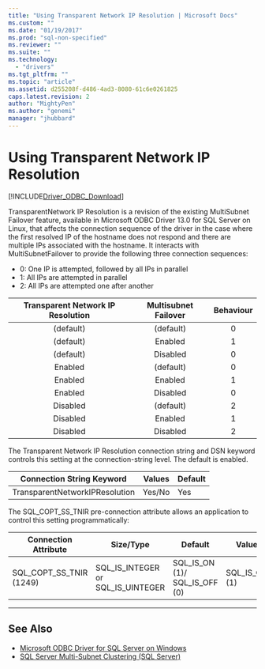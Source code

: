 ```yaml
---
title: "Using Transparent Network IP Resolution | Microsoft Docs"
ms.custom: ""
ms.date: "01/19/2017"
ms.prod: "sql-non-specified"
ms.reviewer: ""
ms.suite: ""
ms.technology: 
  - "drivers"
ms.tgt_pltfrm: ""
ms.topic: "article"
ms.assetid: d255208f-d486-4ad3-8080-61c6e0261825
caps.latest.revision: 2
author: "MightyPen"
ms.author: "genemi"
manager: "jhubbard"
---
```

# Using Transparent Network IP Resolution
[!INCLUDE[Driver_ODBC_Download](../../../includes/driver_odbc_download.md)]

TransparentNetwork IP Resolution is a revision of the existing MultiSubnet Failover feature, available in Microsoft ODBC Driver 13.0 for SQL Server on Linux, that affects the connection sequence of the driver in the case where the first resolved IP of the hostname does not respond and there are multiple IPs associated with the hostname. It interacts with MultiSubnetFailover to provide the following three connection sequences:

* 0: One IP is attempted, followed by all IPs in parallel
* 1: All IPs are attempted in parallel
* 2: All IPs are attempted one after another

|Transparent Network IP Resolution|Multisubnet Failover|Behaviour|
|:-:|:-:|:-:|
|(default)|(default)|0|
|(default)|Enabled|1|
|(default)|Disabled|0|
|Enabled|(default)|0|
|Enabled|Enabled|1|
|Enabled|Disabled|0|
|Disabled|(default)|2|
|Disabled|Enabled|1|
|Disabled|Disabled|2|

The Transparent Network IP Resolution connection string and DSN keyword controls this setting at the connection-string level. The default is enabled.

Connection String Keyword|Values|Default
-|-|-
TransparentNetworkIPResolution|Yes/No|Yes

The SQL_COPT_SS_TNIR pre-connection attribute allows an application to control this setting programmatically:

Connection Attribute|	Size/Type|	Default| Value|	Description
-|-|-|-|-
SQL_COPT_SS_TNIR (1249)|	SQL_IS_INTEGER or SQL_IS_UINTEGER|	SQL_IS_ON (1)/	SQL_IS_OFF (0)|SQL_IS_ON (1)|Enables or disables TNIR.


--------------------------------------------------
## See Also  
* [Microsoft ODBC Driver for SQL Server on Windows](../../../connect/odbc/windows/microsoft-odbc-driver-for-sql-server-on-windows.md)
* [SQL Server Multi-Subnet Clustering (SQL Server)](https://msdn.microsoft.com/library/ff878716.aspx#RelatedContent)